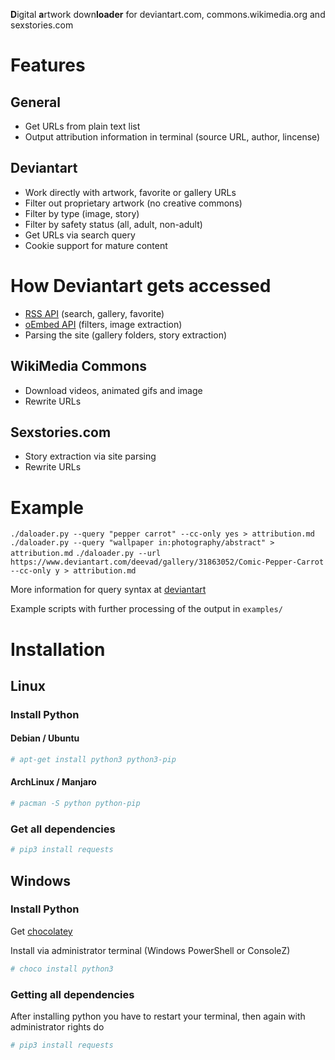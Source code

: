 **D**igital **a**rtwork down**loader** for deviantart.com, commons.wikimedia.org and sexstories.com

# Features
## General
* Get URLs from plain text list
* Output attribution information in terminal (source URL, author, lincense)

## Deviantart
* Work directly with artwork, favorite or gallery URLs
* Filter out proprietary artwork (no creative commons)
* Filter by type (image, story)
* Filter by safety status (all, adult, non-adult)
* Get URLs via search query
* Cookie support for mature content

# How Deviantart gets accessed
* [RSS API](https://www.deviantart.com/developers/rss) (search, gallery, favorite)
* [oEmbed API](https://www.deviantart.com/developers/oembed) (filters, image extraction)
* Parsing the site (gallery folders, story extraction)

## WikiMedia Commons
* Download videos, animated gifs and image
* Rewrite URLs

## Sexstories.com
* Story extraction via site parsing
* Rewrite URLs

# Example

`./daloader.py --query "pepper carrot" --cc-only yes > attribution.md`
`./daloader.py --query "wallpaper in:photography/abstract" > attribution.md`
`./daloader.py --url https://www.deviantart.com/deevad/gallery/31863052/Comic-Pepper-Carrot --cc-only y > attribution.md`


More information for query syntax at [deviantart](https://www.deviantartsupport.com/en/article/how-do-i-use-rss-feeds)

Example scripts with further processing of the output in `examples/`

# Installation
## Linux
### Install Python
#### Debian / Ubuntu
```sh
# apt-get install python3 python3-pip
```
#### ArchLinux / Manjaro
```sh
# pacman -S python python-pip
```
### Get all dependencies
```sh
# pip3 install requests
```

## Windows
### Install Python
Get [chocolatey](https://chocolatey.org/)

Install via administrator terminal (Windows PowerShell or ConsoleZ)
```sh
# choco install python3
```

### Getting all dependencies
After installing python you  have to restart your terminal, then again with administrator rights do
```sh
# pip3 install requests
```